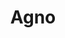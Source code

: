 ---
title: Agno
description: a lightweight library for building Multimodal Agents with memory, knowledge and tools.
image: ../images/agno.png
---